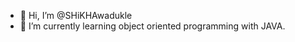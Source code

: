 - 👋 Hi, I’m @SHiKHAwadukle
- 🌱 I’m currently learning object oriented programming with JAVA.

<!---
SHiKHAwadukle/SHiKHAwadukle is a ✨ special ✨ repository because its `README.md` (this file) appears on your GitHub profile.
You can click the Preview link to take a look at your changes.
--->
